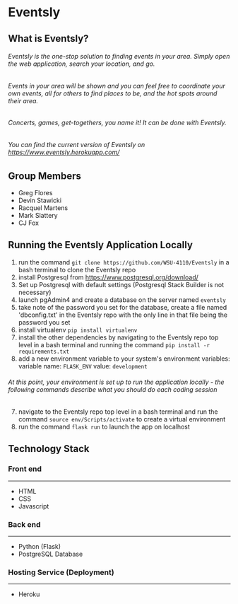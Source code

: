 # Eventsly

## What is Eventsly?

###### Eventsly is the one-stop solution to finding events in your area. Simply open the web application, search your location, and go. 
###### Events in your area will be shown and you can feel free to coordinate your own events, all for others to find places to be, and the hot spots around their area. 
###### Concerts, games, get-togethers, you name it! It can be done with Eventsly.

###### You can find the current version of Eventsly on https://www.eventsly.herokuapp.com/

## Group Members

- Greg Flores
- Devin Stawicki
- Racquel Martens
- Mark Slattery
- CJ Fox

## Running the Eventsly Application Locally

1. run the command `git clone https://github.com/WSU-4110/Eventsly` in a bash terminal to clone the Eventsly repo
2. install Postgresql from https://www.postgresql.org/download/
3. Set up Postgresql with default settings (Postgresql Stack Builder is not necessary)
4. launch pgAdmin4 and create a database on the server named `eventsly`
5. take note of the password you set for the database, create a file named 'dbconfig.txt' in the Eventsly repo with the only line in that file being the password you set
6. install virtualenv `pip install virtualenv`
7. install the other dependencies by navigating to the Eventsly repo top level in a bash terminal and running the command `pip install -r requirements.txt`
8. add a new environment variable to your system's environment variables: variable name: `FLASK_ENV` value: `development`
###### At this point, your environment is set up to run the application locally - the following commands describe what you should do each coding session
7. navigate to the Eventsly repo top level in a bash terminal and run the command `source env/Scripts/activate` to create a virtual environment
8. run the command `flask run` to launch the app on localhost


## Technology Stack

### Front end
---
- HTML
- CSS
- Javascript

### Back end
---
- Python (Flask)
- PostgreSQL Database

### Hosting Service (Deployment)
---
- Heroku
